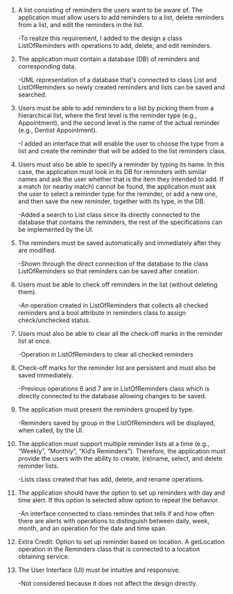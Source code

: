 1. A list consisting of reminders the users want to be aware of. The application must allow
   users to add reminders to a list, delete reminders from a list, and edit the reminders in
   the list.
   
    -To realize this requirement, I added to the design a class ListOfReminders with operations to add, delete, and edit reminders.
2. The application must contain a database (DB) of reminders and corresponding data.
    
    -UML representation of a database that's connected to class List and ListOfReminders so newly created reminders and lists can be saved and searched.
3. Users must be able to add reminders to a list by picking them from a hierarchical list,
   where the first level is the reminder type (e.g., Appointment), and the second level is the
   name of the actual reminder (e.g., Dentist Appointment).
   
    -I added an interface that will enable the user to choose the type from a list and create the reminder that will be added to the list reminders class.
4. Users must also be able to specify a reminder by typing its name. In this case, the
   application must look in its DB for reminders with similar names and ask the user
   whether that is the item they intended to add. If a match (or nearby match) cannot be
   found, the application must ask the user to select a reminder type for the reminder, or
   add a new one, and then save the new reminder, together with its type, in the DB.
    
    -Added a search to List class since its directly connected to the database that contains the reminders, the rest of the specifications can be implemented by the UI.
5. The reminders must be saved automatically and immediately after they are modified.
   
   -Shown through the direct connection of the database to the class ListOfReminders so that reminders can be saved after creation.
6. Users must be able to check off reminders in the list (without deleting them).
   
   -An operation created in ListOfReminders that collects all checked reminders and a bool attribute in reminders class to assign check/unchecked status.
7. Users must also be able to clear all the check-off marks in the reminder list at once.
   
   -Operation in ListOfReminders to clear all checked reminders
8. Check-off marks for the reminder list are persistent and must also be saved immediately.
   
   -Previous operations 6 and 7 are in ListOfReminders class which is directly connected to the database allowing changes to be saved.
9. The application must present the reminders grouped by type.
   
   -Reminders saved by group in the ListOfReminders will be displayed, when called, by the UI.
10. The application must support multiple reminder lists at a time (e.g., “Weekly”, “Monthly”,
    “Kid’s Reminders”). Therefore, the application must provide the users with the ability to
    create, (re)name, select, and delete reminder lists. 

      -Lists class created that has add, delete, and rename operations.
11. The application should have the option to set up reminders with day and time alert. If this
    option is selected allow option to repeat the behavior.
   
      -An interface connected to class remindes that tells if and how often there are alerts with operations to distinguish between daily, week, month, and an operation for the date and time span. 
12. Extra Credit: Option to set up reminder based on location.
   A getLocation operation in the Reminders class that is connected to a location obtaining service.
13. The User Interface (UI) must be intuitive and responsive.

      -Not considered because it does not affect the design directly.